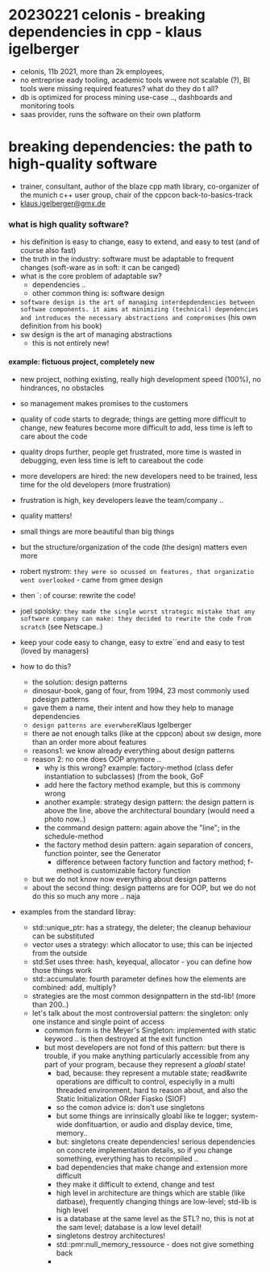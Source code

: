 # 20230221 celonis - breaking dependencies in cpp - klaus igelberger
* celonis, 11b 2021, more than 2k employees, 
* no entreprise eady tooling, academic tools wwere not scalable (?), BI tools were missing required features? what do they do t all?
* db is optimized for process mining use-case .., dashboards and monitoring tools
* saas provider, runs the software on their own platform

# breaking dependencies: the path to high-quality software
* trainer, consultant, author of the blaze cpp math library, co-organizer of the munich c++ user group, chair of the cppcon back-to-basics-track
* klaus.igelberger@gmx.de

### what is high quality software?
* his definition is easy to change, easy to extend, and easy to test (and of course also fast)
* the truth in the industry: software must be adaptable to frequent changes (soft-ware as in soft: it can be canged)
* what is the core problem of adaptable sw?
  * dependencies ..
  * other common thing is: software design
* `software design is the art of managing interdepdendencies between softwae components. it aims at minimizing (technical) dependencies and introduces the necessary abstractions and compromises` (his own definition from his book)
* sw design is the art of managing abstractions
  * this is not entirely new!


#### example: fictuous project, completely new
* new project, nothing existing, really high development speed (100%), no hindrances, no obstacles
* so management makes promises to the customers
* quality of code starts to degrade; things are getting more difficult to change, new features become more difficult to add, less time is left to care about the code
* quality drops further, people get frustrated, more time is wasted in debugging, even less time is left to careabout the code
* more developers are hired: the new developers need to be trained, less time for the old developers (more frustration)
* frustration is high, key developers leave the team/company ..


* quality matters!
* small things are more beautiful than big things
* but the structure/organization of the code (the design) matters even more
* robert nystrom: `they were so ocussed on features, that organizatio went overlooked` - came from gmee design
* then ´: of course: rewrite the code!

* joel spolsky: `they made the single worst strategic mistake that any software company can make: they decided to rewrite the code from scratch` (see Netscape..)

* keep your code easy to change, easy to extre´´end and easy to test (loved by managers)
* how to do this?
  * the solution: design patterns
  * dinosaur-book, gang of four, from 1994, 23 most commonly used pdesign patterns
  * gave them a name, their intent and how they help to manage dependencies
  * `design patterns are everwhere`Klaus Igelberger
  * there ae not enough talks (like at the cppcon) about sw design, more than an order more about features
  * reasons1: we know already everything about design patterns
  * reason 2: no one does OOP anymore ..
    * why is this wrong? example: factory-method (class defer instantiation to subclasses) (from the book, GoF
	* add here the factory method example, but this is commony wrong
	* another example: strategy design pattern: the design pattern is above the line, above the architectural boundary (would need a photo now..)
	* the command design pattern: again above the "line"; in the schedule-method
	* the factory method desin pattern: again separation of concers, function pointer, see the Generator
      * difference between factory function and factory method; f-method is customizable factory function
  * but we do not know now everything about design patterns
  * about the second thing: design patterns are for OOP, but we do not do this so much any more .. naja
* examples from the standard libray:
  * std::unique_ptr: has a strategy, the deleter; the cleanup behaviour can be substituted
  * vector uses a strategy: which allocator to use; this can be injected from the outside
  * std:Set uses three: hash, keyequal, allocator - you can define how those things work
  * std::accumulate: fourth parameter defines how the elements are combined: add, multiply?
  * strategies are the most common designpattern in the std-lib! (more than 200..)
  * let's talk about the most controversial pattern: the singleton: only one instance and single point of access
    * common form is the Meyer's Singleton: implemented with static keyword .. is then destroyed at the exit function
	* but most developers are not fond of this pattern: but there is trouble, if you make anything particularly accessible from any part of your program, because they represent a _gloabl_ state!
	  * bad, because: they represent a mutable state; read&write operations are difficult to control, especiylly in a multi threaded environment, hard to reason about, and also the Static Initialization ORder Fiasko (SIOF)
	  * so the comon advice is: don't use singletons
	  * but some things are inrinsically gloabl like te logger; system-wide donfituartion, or audio and display device, time, memory..
	  * but: singletons create dependencies! serious dependencies on concrete implementation details, so if you change something, everything has to recompiled ..
	  * bad dependencies that make change and extension more difficult
	  * they make it difficult to extend, change and test
	  * high level in architecture are things which are stable (like datbase), frequently changing things are low-level; std-lib is high level
	  * is a database at the same level as the STL? no, this is not at the sam level; database is a low level detail!
	  * singletons destroy architectures!
	  * std::pmr:null_memory_ressource - does not give something back 
	  * 